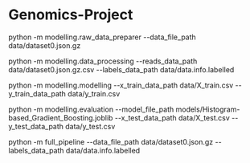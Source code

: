 # Genomics-Project

python -m modelling.raw_data_preparer --data_file_path data/dataset0.json.gz

python -m modelling.data_processing --reads_data_path data/dataset0.json.gz.csv --labels_data_path data/data.info.labelled

python -m modelling.modelling --x_train_data_path data/X_train.csv --y_train_data_path data/y_train.csv

python -m modelling.evaluation --model_file_path models/Histogram-based_Gradient_Boosting.joblib --x_test_data_path data/X_test.csv --y_test_data_path data/y_test.csv

python -m full_pipeline --data_file_path data/dataset0.json.gz --labels_data_path data/data.info.labelled
